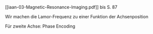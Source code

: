 [[iaan-03-Magnetic-Resonance-Imaging.pdf]]
bis S. 87

Wir machen die Lamor-Frequenz zu einer Funktion der Achsenposition

Für zweite Achse: Phase Encoding

